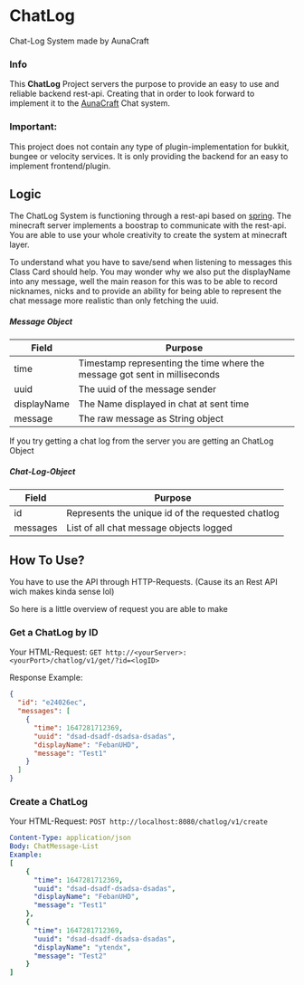 ChatLog
===================================
Chat-Log System made by AunaCraft
### Info
This **ChatLog** Project servers the purpose to provide an easy to use and reliable backend rest-api.
Creating that in order to look forward to implement it to the [AunaCraft](https://github.com/AunaCraft) Chat system.
### Important:
This project does not contain any type of plugin-implementation for bukkit, bungee or velocity services.
It is only providing the backend for an easy to implement frontend/plugin.

## Logic

The ChatLog System is functioning through a rest-api based on [spring](https://github.com/spring-projects/spring-framework). 
The minecraft server implements a boostrap to communicate with the rest-api.
You are able to use your whole creativity to create the system at minecraft layer.

To understand what you have to save/send when listening to messages this Class Card should help.
You may wonder why we also put the displayName into any message, well the main reason for this was to
be able to record nicknames, nicks and to provide an ability for being able to represent the chat message
more realistic than only fetching the uuid.

##### Message Object

| Field | Purpose                                                                    |
| --------------- |----------------------------------------------------------------------------|
| time | Timestamp representing the time where the message got sent in milliseconds |
| uuid | The uuid of the message sender |
| displayName | The Name displayed in chat at sent time |
| message | The raw message as String object |

If you try getting a chat log from the server you are getting an ChatLog Object

##### Chat-Log-Object

| Field | Purpose                                    |
| ----------------- |--------------------------------------------|
| id | Represents the unique id of the requested chatlog |
| messages | List of all chat  message objects logged   |


## How To Use?

You have to use the API through HTTP-Requests. (Cause its an Rest API wich makes kinda sense lol)

So here is a little overview of request you are able to make

### Get a ChatLog by ID

Your HTML-Request:
``GET http://<yourServer>:<yourPort>/chatlog/v1/get/?id=<logID>``

Response Example:
````json
{
  "id": "e24026ec",
  "messages": [
    {
      "time": 1647281712369,
      "uuid": "dsad-dsadf-dsadsa-dsadas",
      "displayName": "FebanUHD",
      "message": "Test1"
    }
  ]
}
````
### Create a ChatLog

Your HTML-Request: `POST http://localhost:8080/chatlog/v1/create`

<!-- TODO | Make this description -->
```yaml
Content-Type: application/json
Body: ChatMessage-List
Example:
[
    {
      "time": 1647281712369,
      "uuid": "dsad-dsadf-dsadsa-dsadas",
      "displayName": "FebanUHD",
      "message": "Test1"
    },
    {
      "time": 1647281712369,
      "uuid": "dsad-dsadf-dsadsa-dsadas",
      "displayName": "ytendx",
      "message": "Test2"
    }
] 
```
